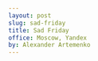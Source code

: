 ```yaml
---
layout: post
slug: sad-friday
title: Sad Friday
office: Moscow, Yandex
by: Alexander Artemenko
---
```

